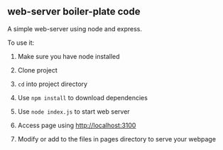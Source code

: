 ## web-server boiler-plate code
A simple web-server using node and express.

To use it:


1. Make sure you have node installed

2. Clone project

3. `cd` into project directory

4. Use `npm install` to download dependencies

5. Use `node index.js` to start web server

6. Access page using [http://localhost:3100](http://localhost:3100)

7. Modify or add to the files in pages directory to serve your webpage

